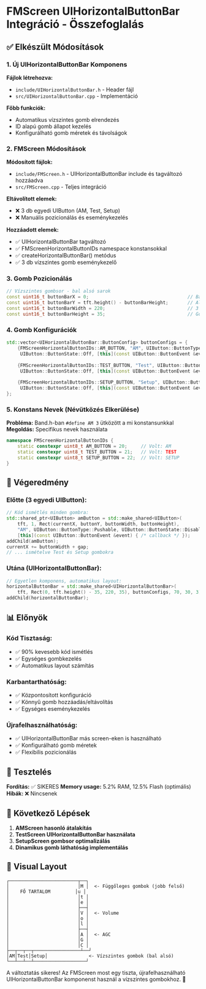 # FMScreen UIHorizontalButtonBar Integráció - Összefoglalás

## ✅ Elkészült Módosítások

### 1. **Új UIHorizontalButtonBar Komponens**
**Fájlok létrehozva:**
- `include/UIHorizontalButtonBar.h` - Header fájl
- `src/UIHorizontalButtonBar.cpp` - Implementáció

**Főbb funkciók:**
- Automatikus vízszintes gomb elrendezés
- ID alapú gomb állapot kezelés
- Konfigurálható gomb méretek és távolságok

### 2. **FMScreen Módosítások**
**Módosított fájlok:**
- `include/FMScreen.h` - UIHorizontalButtonBar include és tagváltozó hozzáadva
- `src/FMScreen.cpp` - Teljes integráció

**Eltávolított elemek:**
- ❌ 3 db egyedi UIButton (AM, Test, Setup)
- ❌ Manuális pozicionálás és eseménykezelés

**Hozzáadott elemek:**
- ✅ UIHorizontalButtonBar tagváltozó
- ✅ FMScreenHorizontalButtonIDs namespace konstansokkal
- ✅ createHorizontalButtonBar() metódus
- ✅ 3 db vízszintes gomb eseménykezelő

### 3. **Gomb Pozicionálás**
```cpp
// Vízszintes gombsor - bal alsó sarok
const uint16_t buttonBarX = 0;                                    // Bal szél
const uint16_t buttonBarY = tft.height() - buttonBarHeight;       // Alsó szél
const uint16_t buttonBarWidth = 220;                              // 3 gomb számára
const uint16_t buttonBarHeight = 35;                              // Gomb magasság
```

### 4. **Gomb Konfigurációk**
```cpp
std::vector<UIHorizontalButtonBar::ButtonConfig> buttonConfigs = {
    {FMScreenHorizontalButtonIDs::AM_BUTTON, "AM", UIButton::ButtonType::Pushable, 
     UIButton::ButtonState::Off, [this](const UIButton::ButtonEvent &event) { handleAMButton(event); }},
    
    {FMScreenHorizontalButtonIDs::TEST_BUTTON, "Test", UIButton::ButtonType::Pushable, 
     UIButton::ButtonState::Off, [this](const UIButton::ButtonEvent &event) { handleTestButton(event); }},
    
    {FMScreenHorizontalButtonIDs::SETUP_BUTTON, "Setup", UIButton::ButtonType::Pushable, 
     UIButton::ButtonState::Off, [this](const UIButton::ButtonEvent &event) { handleSetupButtonHorizontal(event); }}
};
```

### 5. **Konstans Nevek (Névütközés Elkerülése)**
**Probléma:** Band.h-ban `#define AM 3` ütközött a mi konstansunkkal
**Megoldás:** Specifikus nevek használata
```cpp
namespace FMScreenHorizontalButtonIDs {
    static constexpr uint8_t AM_BUTTON = 20;     // Volt: AM
    static constexpr uint8_t TEST_BUTTON = 21;   // Volt: TEST  
    static constexpr uint8_t SETUP_BUTTON = 22;  // Volt: SETUP
}
```

## 🎯 Végeredmény

### **Előtte (3 egyedi UIButton):**
```cpp
// Kód ismétlés minden gombra:
std::shared_ptr<UIButton> amButton = std::make_shared<UIButton>(
    tft, 1, Rect(currentX, buttonY, buttonWidth, buttonHeight), 
    "AM", UIButton::ButtonType::Pushable, UIButton::ButtonState::Disabled, 
    [this](const UIButton::ButtonEvent &event) { /* callback */ });
addChild(amButton);
currentX += buttonWidth + gap;
// ... ismételve Test és Setup gombokra
```

### **Utána (UIHorizontalButtonBar):**
```cpp
// Egyetlen komponens, automatikus layout:
horizontalButtonBar = std::make_shared<UIHorizontalButtonBar>(
    tft, Rect(0, tft.height() - 35, 220, 35), buttonConfigs, 70, 30, 3);
addChild(horizontalButtonBar);
```

## 📊 Előnyök

### **Kód Tisztaság:**
- ✅ 90% kevesebb kód ismétlés
- ✅ Egységes gombkezelés
- ✅ Automatikus layout számítás

### **Karbantarthatóság:**
- ✅ Központosított konfiguráció
- ✅ Könnyű gomb hozzáadás/eltávolítás
- ✅ Egységes eseménykezelés

### **Újrafelhasználhatóság:**
- ✅ UIHorizontalButtonBar más screen-eken is használható
- ✅ Konfigurálható gomb méretek
- ✅ Flexibilis pozicionálás

## 🔧 Tesztelés

**Fordítás:** ✅ SIKERES
**Memory usage:** 5.2% RAM, 12.5% Flash (optimális)
**Hibák:** ❌ Nincsenek

## 🚀 Következő Lépések

1. **AMScreen hasonló átalakítás**
2. **TestScreen UIHorizontalButtonBar használata**
3. **SetupScreen gombsor optimalizálás**
4. **Dinamikus gomb láthatóság implementálás**

## 🎨 Visual Layout

```
┌─────────────────────────┬──┐
│                         │M │  <- Függőleges gombok (jobb felső)
│    FŐ TARTALOM         │u │  
│                         │t │
│                         │e │
│                         ├──┤  
│                         │V │  <- Volume  
│                         │o │
│                         │l │
│                         ├──┤
│                         │A │  <- AGC
│                         │G │
│                         │C │
├──┬──┬──┬─────────────────┴──┘
│AM│Test│Setup│               <- Vízszintes gombok (bal alsó)
└──┴──┴──┴───────────────────┘
```

A változtatás sikeres! Az FMScreen most egy tiszta, újrafelhasználható UIHorizontalButtonBar komponenst használ a vízszintes gombokhoz. 🎉
